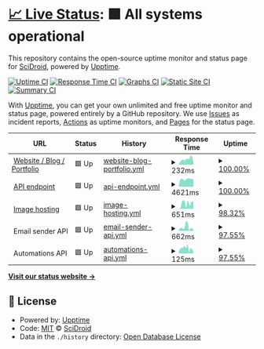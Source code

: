 # [📈 Live Status](https://status.scidroid.me): <!--live status--> **🟩 All systems operational**

This repository contains the open-source uptime monitor and status page for [SciDroid](scidroid.me), powered by [Upptime](https://github.com/upptime/upptime).

[![Uptime CI](https://github.com/scidroid/status/workflows/Uptime%20CI/badge.svg)](https://github.com/scidroid/status/actions?query=workflow%3A%22Uptime+CI%22)
[![Response Time CI](https://github.com/scidroid/status/workflows/Response%20Time%20CI/badge.svg)](https://github.com/scidroid/status/actions?query=workflow%3A%22Response+Time+CI%22)
[![Graphs CI](https://github.com/scidroid/status/workflows/Graphs%20CI/badge.svg)](https://github.com/scidroid/status/actions?query=workflow%3A%22Graphs+CI%22)
[![Static Site CI](https://github.com/scidroid/status/workflows/Static%20Site%20CI/badge.svg)](https://github.com/scidroid/status/actions?query=workflow%3A%22Static+Site+CI%22)
[![Summary CI](https://github.com/scidroid/status/workflows/Summary%20CI/badge.svg)](https://github.com/scidroid/status/actions?query=workflow%3A%22Summary+CI%22)

With [Upptime](https://upptime.js.org), you can get your own unlimited and free uptime monitor and status page, powered entirely by a GitHub repository. We use [Issues](https://github.com/scidroid/status/issues) as incident reports, [Actions](https://github.com/scidroid/status/actions) as uptime monitors, and [Pages](https://status.scidroid.me) for the status page.

<!--start: status pages-->
<!-- This summary is generated by Upptime (https://github.com/upptime/upptime) -->
<!-- Do not edit this manually, your changes will be overwritten -->
<!-- prettier-ignore -->
| URL | Status | History | Response Time | Uptime |
| --- | ------ | ------- | ------------- | ------ |
| <img alt="" src="https://favicons.githubusercontent.com/scidroid.co" height="13"> [Website / Blog / Portfolio](https://scidroid.co) | 🟩 Up | [website-blog-portfolio.yml](https://github.com/scidroid/status/commits/HEAD/history/website-blog-portfolio.yml) | <details><summary><img alt="Response time graph" src="./graphs/website-blog-portfolio/response-time-week.png" height="20"> 232ms</summary><br><a href="https://status.scidroid.co/history/website-blog-portfolio"><img alt="Response time 170" src="https://img.shields.io/endpoint?url=https%3A%2F%2Fraw.githubusercontent.com%2Fscidroid%2Fstatus%2FHEAD%2Fapi%2Fwebsite-blog-portfolio%2Fresponse-time.json"></a><br><a href="https://status.scidroid.co/history/website-blog-portfolio"><img alt="24-hour response time 91" src="https://img.shields.io/endpoint?url=https%3A%2F%2Fraw.githubusercontent.com%2Fscidroid%2Fstatus%2FHEAD%2Fapi%2Fwebsite-blog-portfolio%2Fresponse-time-day.json"></a><br><a href="https://status.scidroid.co/history/website-blog-portfolio"><img alt="7-day response time 232" src="https://img.shields.io/endpoint?url=https%3A%2F%2Fraw.githubusercontent.com%2Fscidroid%2Fstatus%2FHEAD%2Fapi%2Fwebsite-blog-portfolio%2Fresponse-time-week.json"></a><br><a href="https://status.scidroid.co/history/website-blog-portfolio"><img alt="30-day response time 219" src="https://img.shields.io/endpoint?url=https%3A%2F%2Fraw.githubusercontent.com%2Fscidroid%2Fstatus%2FHEAD%2Fapi%2Fwebsite-blog-portfolio%2Fresponse-time-month.json"></a><br><a href="https://status.scidroid.co/history/website-blog-portfolio"><img alt="1-year response time 170" src="https://img.shields.io/endpoint?url=https%3A%2F%2Fraw.githubusercontent.com%2Fscidroid%2Fstatus%2FHEAD%2Fapi%2Fwebsite-blog-portfolio%2Fresponse-time-year.json"></a></details> | <details><summary><a href="https://status.scidroid.co/history/website-blog-portfolio">100.00%</a></summary><a href="https://status.scidroid.co/history/website-blog-portfolio"><img alt="All-time uptime 100.00%" src="https://img.shields.io/endpoint?url=https%3A%2F%2Fraw.githubusercontent.com%2Fscidroid%2Fstatus%2FHEAD%2Fapi%2Fwebsite-blog-portfolio%2Fuptime.json"></a><br><a href="https://status.scidroid.co/history/website-blog-portfolio"><img alt="24-hour uptime 100.00%" src="https://img.shields.io/endpoint?url=https%3A%2F%2Fraw.githubusercontent.com%2Fscidroid%2Fstatus%2FHEAD%2Fapi%2Fwebsite-blog-portfolio%2Fuptime-day.json"></a><br><a href="https://status.scidroid.co/history/website-blog-portfolio"><img alt="7-day uptime 100.00%" src="https://img.shields.io/endpoint?url=https%3A%2F%2Fraw.githubusercontent.com%2Fscidroid%2Fstatus%2FHEAD%2Fapi%2Fwebsite-blog-portfolio%2Fuptime-week.json"></a><br><a href="https://status.scidroid.co/history/website-blog-portfolio"><img alt="30-day uptime 100.00%" src="https://img.shields.io/endpoint?url=https%3A%2F%2Fraw.githubusercontent.com%2Fscidroid%2Fstatus%2FHEAD%2Fapi%2Fwebsite-blog-portfolio%2Fuptime-month.json"></a><br><a href="https://status.scidroid.co/history/website-blog-portfolio"><img alt="1-year uptime 100.00%" src="https://img.shields.io/endpoint?url=https%3A%2F%2Fraw.githubusercontent.com%2Fscidroid%2Fstatus%2FHEAD%2Fapi%2Fwebsite-blog-portfolio%2Fuptime-year.json"></a></details>
| <img alt="" src="https://favicons.githubusercontent.com/scidroid.co" height="13"> [API endpoint](https://scidroid.co/api/view/test) | 🟩 Up | [api-endpoint.yml](https://github.com/scidroid/status/commits/HEAD/history/api-endpoint.yml) | <details><summary><img alt="Response time graph" src="./graphs/api-endpoint/response-time-week.png" height="20"> 4621ms</summary><br><a href="https://status.scidroid.co/history/api-endpoint"><img alt="Response time 3703" src="https://img.shields.io/endpoint?url=https%3A%2F%2Fraw.githubusercontent.com%2Fscidroid%2Fstatus%2FHEAD%2Fapi%2Fapi-endpoint%2Fresponse-time.json"></a><br><a href="https://status.scidroid.co/history/api-endpoint"><img alt="24-hour response time 4764" src="https://img.shields.io/endpoint?url=https%3A%2F%2Fraw.githubusercontent.com%2Fscidroid%2Fstatus%2FHEAD%2Fapi%2Fapi-endpoint%2Fresponse-time-day.json"></a><br><a href="https://status.scidroid.co/history/api-endpoint"><img alt="7-day response time 4621" src="https://img.shields.io/endpoint?url=https%3A%2F%2Fraw.githubusercontent.com%2Fscidroid%2Fstatus%2FHEAD%2Fapi%2Fapi-endpoint%2Fresponse-time-week.json"></a><br><a href="https://status.scidroid.co/history/api-endpoint"><img alt="30-day response time 5089" src="https://img.shields.io/endpoint?url=https%3A%2F%2Fraw.githubusercontent.com%2Fscidroid%2Fstatus%2FHEAD%2Fapi%2Fapi-endpoint%2Fresponse-time-month.json"></a><br><a href="https://status.scidroid.co/history/api-endpoint"><img alt="1-year response time 3703" src="https://img.shields.io/endpoint?url=https%3A%2F%2Fraw.githubusercontent.com%2Fscidroid%2Fstatus%2FHEAD%2Fapi%2Fapi-endpoint%2Fresponse-time-year.json"></a></details> | <details><summary><a href="https://status.scidroid.co/history/api-endpoint">100.00%</a></summary><a href="https://status.scidroid.co/history/api-endpoint"><img alt="All-time uptime 99.86%" src="https://img.shields.io/endpoint?url=https%3A%2F%2Fraw.githubusercontent.com%2Fscidroid%2Fstatus%2FHEAD%2Fapi%2Fapi-endpoint%2Fuptime.json"></a><br><a href="https://status.scidroid.co/history/api-endpoint"><img alt="24-hour uptime 100.00%" src="https://img.shields.io/endpoint?url=https%3A%2F%2Fraw.githubusercontent.com%2Fscidroid%2Fstatus%2FHEAD%2Fapi%2Fapi-endpoint%2Fuptime-day.json"></a><br><a href="https://status.scidroid.co/history/api-endpoint"><img alt="7-day uptime 100.00%" src="https://img.shields.io/endpoint?url=https%3A%2F%2Fraw.githubusercontent.com%2Fscidroid%2Fstatus%2FHEAD%2Fapi%2Fapi-endpoint%2Fuptime-week.json"></a><br><a href="https://status.scidroid.co/history/api-endpoint"><img alt="30-day uptime 99.95%" src="https://img.shields.io/endpoint?url=https%3A%2F%2Fraw.githubusercontent.com%2Fscidroid%2Fstatus%2FHEAD%2Fapi%2Fapi-endpoint%2Fuptime-month.json"></a><br><a href="https://status.scidroid.co/history/api-endpoint"><img alt="1-year uptime 99.86%" src="https://img.shields.io/endpoint?url=https%3A%2F%2Fraw.githubusercontent.com%2Fscidroid%2Fstatus%2FHEAD%2Fapi%2Fapi-endpoint%2Fuptime-year.json"></a></details>
| <img alt="" src="https://favicons.githubusercontent.com/s2.loli.net" height="13"> [Image hosting](https://s2.loli.net) | 🟩 Up | [image-hosting.yml](https://github.com/scidroid/status/commits/HEAD/history/image-hosting.yml) | <details><summary><img alt="Response time graph" src="./graphs/image-hosting/response-time-week.png" height="20"> 651ms</summary><br><a href="https://status.scidroid.co/history/image-hosting"><img alt="Response time 598" src="https://img.shields.io/endpoint?url=https%3A%2F%2Fraw.githubusercontent.com%2Fscidroid%2Fstatus%2FHEAD%2Fapi%2Fimage-hosting%2Fresponse-time.json"></a><br><a href="https://status.scidroid.co/history/image-hosting"><img alt="24-hour response time 737" src="https://img.shields.io/endpoint?url=https%3A%2F%2Fraw.githubusercontent.com%2Fscidroid%2Fstatus%2FHEAD%2Fapi%2Fimage-hosting%2Fresponse-time-day.json"></a><br><a href="https://status.scidroid.co/history/image-hosting"><img alt="7-day response time 651" src="https://img.shields.io/endpoint?url=https%3A%2F%2Fraw.githubusercontent.com%2Fscidroid%2Fstatus%2FHEAD%2Fapi%2Fimage-hosting%2Fresponse-time-week.json"></a><br><a href="https://status.scidroid.co/history/image-hosting"><img alt="30-day response time 645" src="https://img.shields.io/endpoint?url=https%3A%2F%2Fraw.githubusercontent.com%2Fscidroid%2Fstatus%2FHEAD%2Fapi%2Fimage-hosting%2Fresponse-time-month.json"></a><br><a href="https://status.scidroid.co/history/image-hosting"><img alt="1-year response time 598" src="https://img.shields.io/endpoint?url=https%3A%2F%2Fraw.githubusercontent.com%2Fscidroid%2Fstatus%2FHEAD%2Fapi%2Fimage-hosting%2Fresponse-time-year.json"></a></details> | <details><summary><a href="https://status.scidroid.co/history/image-hosting">98.32%</a></summary><a href="https://status.scidroid.co/history/image-hosting"><img alt="All-time uptime 99.92%" src="https://img.shields.io/endpoint?url=https%3A%2F%2Fraw.githubusercontent.com%2Fscidroid%2Fstatus%2FHEAD%2Fapi%2Fimage-hosting%2Fuptime.json"></a><br><a href="https://status.scidroid.co/history/image-hosting"><img alt="24-hour uptime 88.22%" src="https://img.shields.io/endpoint?url=https%3A%2F%2Fraw.githubusercontent.com%2Fscidroid%2Fstatus%2FHEAD%2Fapi%2Fimage-hosting%2Fuptime-day.json"></a><br><a href="https://status.scidroid.co/history/image-hosting"><img alt="7-day uptime 98.32%" src="https://img.shields.io/endpoint?url=https%3A%2F%2Fraw.githubusercontent.com%2Fscidroid%2Fstatus%2FHEAD%2Fapi%2Fimage-hosting%2Fuptime-week.json"></a><br><a href="https://status.scidroid.co/history/image-hosting"><img alt="30-day uptime 99.61%" src="https://img.shields.io/endpoint?url=https%3A%2F%2Fraw.githubusercontent.com%2Fscidroid%2Fstatus%2FHEAD%2Fapi%2Fimage-hosting%2Fuptime-month.json"></a><br><a href="https://status.scidroid.co/history/image-hosting"><img alt="1-year uptime 99.92%" src="https://img.shields.io/endpoint?url=https%3A%2F%2Fraw.githubusercontent.com%2Fscidroid%2Fstatus%2FHEAD%2Fapi%2Fimage-hosting%2Fuptime-year.json"></a></details>
| <img alt="" src="https://favicons.githubusercontent.com/null" height="13"> Email sender API | 🟩 Up | [email-sender-api.yml](https://github.com/scidroid/status/commits/HEAD/history/email-sender-api.yml) | <details><summary><img alt="Response time graph" src="./graphs/email-sender-api/response-time-week.png" height="20"> 662ms</summary><br><a href="https://status.scidroid.co/history/email-sender-api"><img alt="Response time 646" src="https://img.shields.io/endpoint?url=https%3A%2F%2Fraw.githubusercontent.com%2Fscidroid%2Fstatus%2FHEAD%2Fapi%2Femail-sender-api%2Fresponse-time.json"></a><br><a href="https://status.scidroid.co/history/email-sender-api"><img alt="24-hour response time 294" src="https://img.shields.io/endpoint?url=https%3A%2F%2Fraw.githubusercontent.com%2Fscidroid%2Fstatus%2FHEAD%2Fapi%2Femail-sender-api%2Fresponse-time-day.json"></a><br><a href="https://status.scidroid.co/history/email-sender-api"><img alt="7-day response time 662" src="https://img.shields.io/endpoint?url=https%3A%2F%2Fraw.githubusercontent.com%2Fscidroid%2Fstatus%2FHEAD%2Fapi%2Femail-sender-api%2Fresponse-time-week.json"></a><br><a href="https://status.scidroid.co/history/email-sender-api"><img alt="30-day response time 753" src="https://img.shields.io/endpoint?url=https%3A%2F%2Fraw.githubusercontent.com%2Fscidroid%2Fstatus%2FHEAD%2Fapi%2Femail-sender-api%2Fresponse-time-month.json"></a><br><a href="https://status.scidroid.co/history/email-sender-api"><img alt="1-year response time 646" src="https://img.shields.io/endpoint?url=https%3A%2F%2Fraw.githubusercontent.com%2Fscidroid%2Fstatus%2FHEAD%2Fapi%2Femail-sender-api%2Fresponse-time-year.json"></a></details> | <details><summary><a href="https://status.scidroid.co/history/email-sender-api">97.55%</a></summary><a href="https://status.scidroid.co/history/email-sender-api"><img alt="All-time uptime 99.85%" src="https://img.shields.io/endpoint?url=https%3A%2F%2Fraw.githubusercontent.com%2Fscidroid%2Fstatus%2FHEAD%2Fapi%2Femail-sender-api%2Fuptime.json"></a><br><a href="https://status.scidroid.co/history/email-sender-api"><img alt="24-hour uptime 84.26%" src="https://img.shields.io/endpoint?url=https%3A%2F%2Fraw.githubusercontent.com%2Fscidroid%2Fstatus%2FHEAD%2Fapi%2Femail-sender-api%2Fuptime-day.json"></a><br><a href="https://status.scidroid.co/history/email-sender-api"><img alt="7-day uptime 97.55%" src="https://img.shields.io/endpoint?url=https%3A%2F%2Fraw.githubusercontent.com%2Fscidroid%2Fstatus%2FHEAD%2Fapi%2Femail-sender-api%2Fuptime-week.json"></a><br><a href="https://status.scidroid.co/history/email-sender-api"><img alt="30-day uptime 99.26%" src="https://img.shields.io/endpoint?url=https%3A%2F%2Fraw.githubusercontent.com%2Fscidroid%2Fstatus%2FHEAD%2Fapi%2Femail-sender-api%2Fuptime-month.json"></a><br><a href="https://status.scidroid.co/history/email-sender-api"><img alt="1-year uptime 99.85%" src="https://img.shields.io/endpoint?url=https%3A%2F%2Fraw.githubusercontent.com%2Fscidroid%2Fstatus%2FHEAD%2Fapi%2Femail-sender-api%2Fuptime-year.json"></a></details>
| <img alt="" src="https://favicons.githubusercontent.com/null" height="13"> Automations API | 🟩 Up | [automations-api.yml](https://github.com/scidroid/status/commits/HEAD/history/automations-api.yml) | <details><summary><img alt="Response time graph" src="./graphs/automations-api/response-time-week.png" height="20"> 125ms</summary><br><a href="https://status.scidroid.co/history/automations-api"><img alt="Response time 257" src="https://img.shields.io/endpoint?url=https%3A%2F%2Fraw.githubusercontent.com%2Fscidroid%2Fstatus%2FHEAD%2Fapi%2Fautomations-api%2Fresponse-time.json"></a><br><a href="https://status.scidroid.co/history/automations-api"><img alt="24-hour response time 97" src="https://img.shields.io/endpoint?url=https%3A%2F%2Fraw.githubusercontent.com%2Fscidroid%2Fstatus%2FHEAD%2Fapi%2Fautomations-api%2Fresponse-time-day.json"></a><br><a href="https://status.scidroid.co/history/automations-api"><img alt="7-day response time 125" src="https://img.shields.io/endpoint?url=https%3A%2F%2Fraw.githubusercontent.com%2Fscidroid%2Fstatus%2FHEAD%2Fapi%2Fautomations-api%2Fresponse-time-week.json"></a><br><a href="https://status.scidroid.co/history/automations-api"><img alt="30-day response time 623" src="https://img.shields.io/endpoint?url=https%3A%2F%2Fraw.githubusercontent.com%2Fscidroid%2Fstatus%2FHEAD%2Fapi%2Fautomations-api%2Fresponse-time-month.json"></a><br><a href="https://status.scidroid.co/history/automations-api"><img alt="1-year response time 257" src="https://img.shields.io/endpoint?url=https%3A%2F%2Fraw.githubusercontent.com%2Fscidroid%2Fstatus%2FHEAD%2Fapi%2Fautomations-api%2Fresponse-time-year.json"></a></details> | <details><summary><a href="https://status.scidroid.co/history/automations-api">97.55%</a></summary><a href="https://status.scidroid.co/history/automations-api"><img alt="All-time uptime 99.85%" src="https://img.shields.io/endpoint?url=https%3A%2F%2Fraw.githubusercontent.com%2Fscidroid%2Fstatus%2FHEAD%2Fapi%2Fautomations-api%2Fuptime.json"></a><br><a href="https://status.scidroid.co/history/automations-api"><img alt="24-hour uptime 84.26%" src="https://img.shields.io/endpoint?url=https%3A%2F%2Fraw.githubusercontent.com%2Fscidroid%2Fstatus%2FHEAD%2Fapi%2Fautomations-api%2Fuptime-day.json"></a><br><a href="https://status.scidroid.co/history/automations-api"><img alt="7-day uptime 97.55%" src="https://img.shields.io/endpoint?url=https%3A%2F%2Fraw.githubusercontent.com%2Fscidroid%2Fstatus%2FHEAD%2Fapi%2Fautomations-api%2Fuptime-week.json"></a><br><a href="https://status.scidroid.co/history/automations-api"><img alt="30-day uptime 99.30%" src="https://img.shields.io/endpoint?url=https%3A%2F%2Fraw.githubusercontent.com%2Fscidroid%2Fstatus%2FHEAD%2Fapi%2Fautomations-api%2Fuptime-month.json"></a><br><a href="https://status.scidroid.co/history/automations-api"><img alt="1-year uptime 99.85%" src="https://img.shields.io/endpoint?url=https%3A%2F%2Fraw.githubusercontent.com%2Fscidroid%2Fstatus%2FHEAD%2Fapi%2Fautomations-api%2Fuptime-year.json"></a></details>

<!--end: status pages-->

[**Visit our status website →**](https://status.scidroid.me)

## 📄 License

- Powered by: [Upptime](https://github.com/upptime/upptime)
- Code: [MIT](./LICENSE) © [SciDroid](scidroid.me)
- Data in the `./history` directory: [Open Database License](https://opendatacommons.org/licenses/odbl/1-0/)
